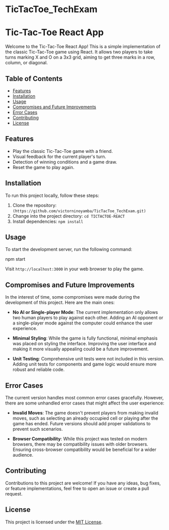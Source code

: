 # TicTacToe_TechExam
# Tic-Tac-Toe React App

Welcome to the Tic-Tac-Toe React App! This is a simple implementation of the classic Tic-Tac-Toe game using React. It allows two players to take turns marking X and O on a 3x3 grid, aiming to get three marks in a row, column, or diagonal.



## Table of Contents

- [Features](#features)
- [Installation](#installation)
- [Usage](#usage)
- [Compromises and Future Improvements](#compromises-and-future-improvements)
- [Error Cases](#error-cases)
- [Contributing](#contributing)
- [License](#license)

## Features

- Play the classic Tic-Tac-Toe game with a friend.
- Visual feedback for the current player's turn.
- Detection of winning conditions and a game draw.
- Reset the game to play again.

## Installation

To run this project locally, follow these steps:

1. Clone the repository: `(https://github.com/victorninoyamba/TicTacToe_TechExam.git)`
2. Change into the project directory: `cd TICTACTOE-REACT`
3. Install dependencies: `npm install`

## Usage

To start the development server, run the following command:

npm start


Visit `http://localhost:3000` in your web browser to play the game.

## Compromises and Future Improvements

In the interest of time, some compromises were made during the development of this project. Here are the main ones:

- **No AI or Single-player Mode**: The current implementation only allows two human players to play against each other. Adding an AI opponent or a single-player mode against the computer could enhance the user experience.

- **Minimal Styling**: While the game is fully functional, minimal emphasis was placed on styling the interface. Improving the user interface and making it more visually appealing could be a future improvement.

- **Unit Testing**: Comprehensive unit tests were not included in this version. Adding unit tests for components and game logic would ensure more robust and reliable code.

## Error Cases

The current version handles most common error cases gracefully. However, there are some unhandled error cases that might affect the user experience:

- **Invalid Moves**: The game doesn't prevent players from making invalid moves, such as selecting an already occupied cell or playing after the game has ended. Future versions should add proper validations to prevent such scenarios.

- **Browser Compatibility**: While this project was tested on modern browsers, there may be compatibility issues with older browsers. Ensuring cross-browser compatibility would be beneficial for a wider audience.

## Contributing

Contributions to this project are welcome! If you have any ideas, bug fixes, or feature implementations, feel free to open an issue or create a pull request.

## License

This project is licensed under the [MIT License](LICENSE).


